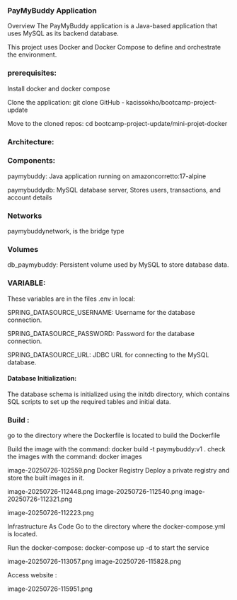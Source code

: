 ### PayMyBuddy Application
Overview
The PayMyBuddy application is a Java-based application that uses MySQL as its backend database. 

This project uses Docker and Docker Compose to define and orchestrate the environment.

### prerequisites:

Install docker and docker compose

Clone the application: git clone GitHub - kacissokho/bootcamp-project-update

Move to the cloned repos: cd bootcamp-project-update/mini-projet-docker

### Architecture:


### Components:
paymybuddy: Java application running on amazoncorretto:17-alpine

paymybuddydb: MySQL database server, Stores users, transactions, and account details

### Networks
paymybuddynetwork, is the bridge type

### Volumes
db_paymybuddy: Persistent volume used by MySQL to store database data.

### VARIABLE:

These variables are in the files .env in local:

SPRING_DATASOURCE_USERNAME: Username for the database connection.

SPRING_DATASOURCE_PASSWORD: Password for the database connection.

SPRING_DATASOURCE_URL: JDBC URL for connecting to the MySQL database.



  #### Database Initialization:
The database schema is initialized using the initdb directory, which contains SQL scripts to set up    the required tables and initial data. 




### Build :
go to the directory where the Dockerfile is located to build the Dockerfile

Build the image with the command: docker build -t paymybuddy:v1 . check the images with the command: docker images



image-20250726-102559.png
Docker Registry
Deploy a private registry and store the built images in it.

image-20250726-112448.png
image-20250726-112540.png
image-20250726-112321.png
 

image-20250726-112223.png



Infrastructure As Code
Go to the directory where the docker-compose.yml is located. 

Run the docker-compose: docker-compose up -d to start the service


image-20250726-113057.png
image-20250726-115828.png



Access website :


image-20250726-115951.png
